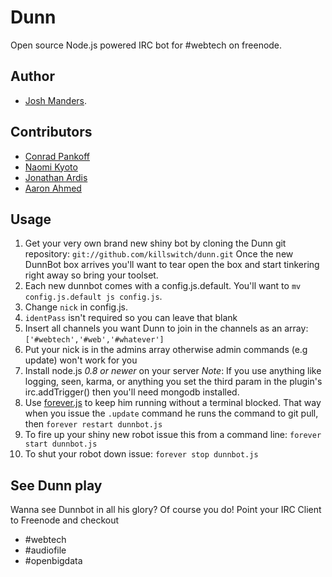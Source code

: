 Dunn
====

Open source Node.js powered IRC bot for #webtech on freenode.

Author
-----
* [Josh Manders](http://www.joshmanders.com).

Contributors
-----
* [Conrad Pankoff](http://www.fknsrs.biz/)
* [Naomi Kyoto](http://github.com/naomik)
* [Jonathan Ardis](http://github.com/Emn1ty)
* [Aaron Ahmed](http://github.com/draceros)

## Usage 
1. Get your very own brand new shiny bot by cloning the Dunn git repository: `git://github.com/killswitch/dunn.git` Once the new DunnBot box arrives you'll want to tear open the box and start tinkering right away so bring your toolset. 
2. Each new dunnbot comes with a config.js.default. You'll want to `mv config.js.default js config.js`.
3. Change `nick` in config.js.
4. `identPass` isn't required so you can leave that blank
5. Insert all channels you want Dunn to join in the channels as an array: `['#webtech','#web','#whatever']`
6. Put your nick is in the admins array otherwise admin commands (e.g update) won't work for you
7. Install node.js *0.8 or newer* on your server *Note*: If you use anything like logging, seen, karma, or anything you set the third param in the plugin's irc.addTrigger() then you'll need mongodb installed.
8. Use [forever.js](https://github.com/nodejitsu/forever) to keep him running without a terminal blocked. That way when you issue the `.update` command he runs the command to git pull, then `forever restart dunnbot.js`
9. To fire up your shiny new robot issue this from a command line: `forever start dunnbot.js`
10. To shut your robot down issue: `forever stop dunnbot.js`

## See Dunn play

Wanna see Dunnbot in all his glory? Of course you do! Point your IRC Client to
Freenode and checkout

* #webtech
* #audiofile
* #openbigdata
